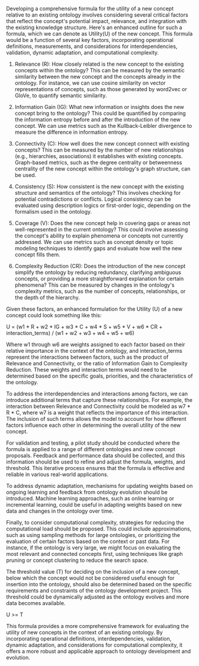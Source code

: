 Developing a comprehensive formula for the utility of a new concept relative to an existing ontology involves considering several critical factors that reflect the concept's potential impact, relevance, and integration with the existing knowledge structure. Here's an enhanced outline for such a formula, which we can denote as Utility(U) of the new concept. This formula would be a function of several key factors, incorporating operational definitions, measurements, and considerations for interdependencies, validation, dynamic adaptation, and computational complexity.

1. Relevance (R): How closely related is the new concept to the existing concepts within the ontology? This can be measured by the semantic similarity between the new concept and the concepts already in the ontology. For instance, we can use cosine similarity on vector representations of concepts, such as those generated by word2vec or GloVe, to quantify semantic similarity.

2. Information Gain (IG): What new information or insights does the new concept bring to the ontology? This could be quantified by comparing the information entropy before and after the introduction of the new concept. We can use metrics such as the Kullback-Leibler divergence to measure the difference in information entropy.

3. Connectivity (C): How well does the new concept connect with existing concepts? This can be measured by the number of new relationships (e.g., hierarchies, associations) it establishes with existing concepts. Graph-based metrics, such as the degree centrality or betweenness centrality of the new concept within the ontology's graph structure, can be used.

4. Consistency (S): How consistent is the new concept with the existing structure and semantics of the ontology? This involves checking for potential contradictions or conflicts. Logical consistency can be evaluated using description logics or first-order logic, depending on the formalism used in the ontology.

5. Coverage (V): Does the new concept help in covering gaps or areas not well-represented in the current ontology? This could involve assessing the concept's ability to explain phenomena or concepts not currently addressed. We can use metrics such as concept density or topic modeling techniques to identify gaps and evaluate how well the new concept fills them.

6. Complexity Reduction (CR): Does the introduction of the new concept simplify the ontology by reducing redundancy, clarifying ambiguous concepts, or providing a more straightforward explanation for certain phenomena? This can be measured by changes in the ontology's complexity metrics, such as the number of concepts, relationships, or the depth of the hierarchy.

Given these factors, an enhanced formulation for the Utility (U) of a new concept could look something like this:

U = (w1 * R + w2 * IG + w3 * C + w4 * S + w5 * V + w6 * CR + interaction_terms) / (w1 + w2 + w3 + w4 + w5 + w6)

Where w1 through w6 are weights assigned to each factor based on their relative importance in the context of the ontology, and interaction_terms represent the interactions between factors, such as the product of Relevance and Connectivity, or the ratio of Information Gain to Complexity Reduction. These weights and interaction terms would need to be determined based on the specific goals, priorities, and the characteristics of the ontology.

To address the interdependencies and interactions among factors, we can introduce additional terms that capture these relationships. For example, the interaction between Relevance and Connectivity could be modeled as w7 * R * C, where w7 is a weight that reflects the importance of this interaction. The inclusion of such terms allows the model to account for how different factors influence each other in determining the overall utility of the new concept.

For validation and testing, a pilot study should be conducted where the formula is applied to a range of different ontologies and new concept proposals. Feedback and performance data should be collected, and this information should be used to refine and adjust the formula, weights, and threshold. This iterative process ensures that the formula is effective and reliable in various real-world applications.

To address dynamic adaptation, mechanisms for updating weights based on ongoing learning and feedback from ontology evolution should be introduced. Machine learning approaches, such as online learning or incremental learning, could be useful in adapting weights based on new data and changes in the ontology over time.

Finally, to consider computational complexity, strategies for reducing the computational load should be proposed. This could include approximations, such as using sampling methods for large ontologies, or prioritizing the evaluation of certain factors based on the context or past data. For instance, if the ontology is very large, we might focus on evaluating the most relevant and connected concepts first, using techniques like graph pruning or concept clustering to reduce the search space.

The threshold value (T) for deciding on the inclusion of a new concept, below which the concept would not be considered useful enough for insertion into the ontology, should also be determined based on the specific requirements and constraints of the ontology development project. This threshold could be dynamically adjusted as the ontology evolves and more data becomes available.

U >= T

This formula provides a more comprehensive framework for evaluating the utility of new concepts in the context of an existing ontology. By incorporating operational definitions, interdependencies, validation, dynamic adaptation, and considerations for computational complexity, it offers a more robust and applicable approach to ontology development and evolution.